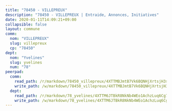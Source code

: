 ```yaml
---
title: "78450 - VILLEPREUX"
description: "78450 - VILLEPREUX | Entraide, Annonces, Initiatives"
date: 2020-01-11T14:09:21+09:00
collapsible: false
layout: commune
comm:
  nom: "VILLEPREUX"
  slug: villepreux
  cp: "78450"
dept:
  nom: "Yvelines"
  slug: yvelines
  num: "78"
peerpad:
  comm:
    read_path: /r/markdown/78450_villepreux/4XTTMBJmtB7Vk6BQNHjXrtsjH3sp7Lix6ZMM5zJ3NNg6BxD2H
    write_path: /w/markdown/78450_villepreux/4XTTMBJmtB7Vk6BQNHjXrtsjH3sp7Lix6ZMM5zJ3NNg6BxD2H-K3TgUPAT8kTRFB5Lv2f9Sx6VFwjRNUVep3A49Ppm368wFhQ4sSr5nCFD8tEQspwN8pkhmgEJhiKxWbEZNTqbxBJDedCpJUPSpynYU12yPTRNctPxf4L6Fj8fWjstgwJttsXpKmuT
  dept:
    read_path: /r/markdown/78_yvelines/4XTTM6JTBkR8NkNb4WEo1AchzLuq6Cg73ydg7w9pErcQZA13p
    write_path: /w/markdown/78_yvelines/4XTTM6JTBkR8NkNb4WEo1AchzLuq6Cg73ydg7w9pErcQZA13p-K3TgUBFRQCPZwoWqJkunXeSjdgbtU3xzUSsui8DBc3rCTw6mbo4gNvfQRdE99JD3AnVW7fzseq687LKfGWCfAPajih5ByiZ3SpFz1r449oWaDnM5BHKZTbYtf6pEhRvzWbcazhrS
---
```


